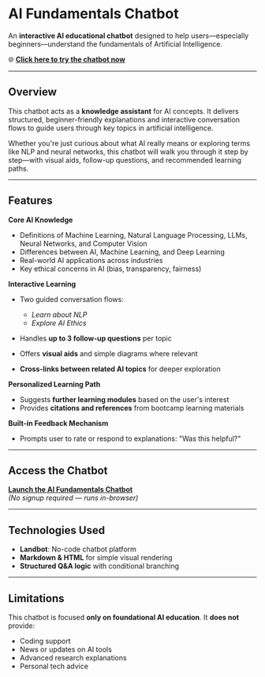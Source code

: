 # AI Fundamentals Chatbot

An **interactive AI educational chatbot** designed to help users—especially beginners—understand the fundamentals of Artificial Intelligence.

🌐 **[Click here to try the chatbot now](https://landbot.online/v3/H-2940004-ETNXFGXUQRF2NMW0/index.html)**

* * *

## Overview

This chatbot acts as a **knowledge assistant** for AI concepts. It delivers structured, beginner-friendly explanations and interactive conversation flows to guide users through key topics in artificial intelligence.

Whether you're just curious about what AI really means or exploring terms like NLP and neural networks, this chatbot will walk you through it step by step—with visual aids, follow-up questions, and recommended learning paths.

* * *

## Features

**Core AI Knowledge**

- Definitions of Machine Learning, Natural Language Processing, LLMs, Neural Networks, and Computer Vision
- Differences between AI, Machine Learning, and Deep Learning
- Real-world AI applications across industries
- Key ethical concerns in AI (bias, transparency, fairness)

**Interactive Learning**

- Two guided conversation flows:

    - *Learn about NLP*
    -  *Explore AI Ethics*
- Handles **up to 3 follow-up questions** per topic
- Offers **visual aids** and simple diagrams where relevant
- **Cross-links between related AI topics** for deeper exploration

**Personalized Learning Path**

- Suggests **further learning modules** based on the user's interest
- Provides **citations and references** from bootcamp learning materials

**Built-in Feedback Mechanism**

- Prompts user to rate or respond to explanations: "Was this helpful?"

* * *

## Access the Chatbot

**[Launch the AI Fundamentals Chatbot](https://landbot.online/v3/H-2940004-ETNXFGXUQRF2NMW0/index.html)**  
*(No signup required — runs in-browser)*

* * *

## Technologies Used

- **Landbot**: No-code chatbot platform
- **Markdown & HTML** for simple visual rendering
- **Structured Q&A logic** with conditional branching

* * *

## Limitations

This chatbot is focused **only on foundational AI education**. It **does not** provide:

- Coding support
- News or updates on AI tools
- Advanced research explanations
- Personal tech advice
